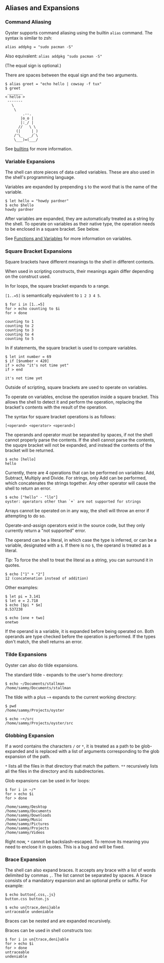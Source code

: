 ## Aliases and Expansions
### Command Aliasing
Oyster supports command aliasing using the builtin `alias` command. The syntax is similar to zsh:

`alias addpkg = "sudo pacman -S"`

Also equivalent: `alias addpkg "sudo pacman -S"`

(The equal sign is optional.)

There are spaces between the equal sign and the two arguments.
```
$ alias greet = "echo hello | cowsay -f tux"
$ greet
 _______ 
< hello >
 ------- 
   \
    \
        .--.
       |o_o |
       |:_/ |
      //   \ \
     (|     | )
    /'\_   _/`\
    \___)=(___/

```
See [builtins](builtins.md) for more information.

### Variable Expansions

The shell can store pieces of data called variables. These are also used in the shell's programming language.

Variables are expanded by prepending `$` to the word that is the name of the variable.

```
$ let hello = "howdy pardner"
$ echo $hello
howdy pardner
```
After variables are expanded, they are automatically treated as a string by the shell. To operate on variables as their native type, the operation needs to be enclosed in a square bracket. See below.

See [Functions and Variables](functions.md) for more information on variables.

### Square Bracket Expansions

Square brackets have different meanings to the shell in different contexts.

When used in scripting constructs, their meanings again differ depending on the construct used. 

In for loops, the square bracket expands to a range.

`[1..=5]` is semantically equivalent to `1 2 3 4 5`.
```
$ for i in [1..=5]
for > echo counting to $i
for > done

counting to 1
counting to 2
counting to 3
counting to 4
counting to 5
```

In if statements, the square bracket is used to compare variables.
```
$ let int number = 69
$ if [$number < 420]
if > echo "it's not time yet"
if > end

it's not time yet
```
Outside of scripting, square brackets are used to operate on variables.

To operate on variables, enclose the operation inside a square bracket. This allows the shell to detect it and perform the operation, replacing the bracket's contents with the result of the operation.

The syntax for square bracket operations is as follows:

`[<operand> <operator> <operand>]`

The operands and operator must be separated by spaces, if not the shell cannot properly parse the contents. If the shell cannot parse the contents, the squqre bracket will not be expanded, and instead the contents of the bracket will be returned.
```
$ echo [hello]
hello
```
Currently, there are 4 operations that can be performed on variables: Add, Subtract, Multiply and Divide. For strings, only Add can be performed, which concatenates the strings together. Any other operator will cause the shell to return an error.
```
$ echo ["hello" - "llo"]
oyster: operators other than `+` are not supported for strings
```
Arrays cannot be operated on in any way, the shell will throw an error if attempting to do so.

Operate-and-assign operators exist in the source code, but they only currently return a "not supported" error.

The operand can be a literal, in which case the type is inferred, or can be a variable, designated with a `$`. If there is no `$`, the operand is treated as a literal.

_Tip:_ To force the shell to treat the literal as a string, you can surround it in quotes.
```
$ echo ["1" + "2"]
12 (concatenation instead of addition)
```
Other examples:
```
$ let pi = 3.141
$ let e = 2.718
$ echo [$pi * $e]
8.537238

$ echo [one + two]
onetwo
```
If the operand is a variable, it is expanded before being operated on.
Both operands are type checked before the operation is performed. If the types don't match, the shell returns an error.

### Tilde Expansions
Oyster can also do tilde expansions.

The standard tilde `~` expands to the user's home directory:
```
$ echo ~/Documents/stallman
/home/sammy/Documents/stallman
```
The tilde with a plus `~+` expands to the current working directory:
```
$ pwd
/home/sammy/Projects/oyster

$ echo ~+/src
/home/sammy/Projects/oyster/src
```
### Globbing Expansion
If a word contains the characters `/` or `*`, it is treated as a path to be glob-expanded and is replaced with a list of arguments corresponding to the glob expansion of the path.

`*` lists all the files in that directory that match the pattern.
`**` recursively lists all the files in the directory and its subdirectories.

Glob expansions can be used in for loops:
```
$ for i in ~/*
for > echo $i
for > done

/home/sammy/Desktop
/home/sammy/Documents
/home/sammy/Downloads
/home/sammy/Music
/home/sammy/Pictures
/home/sammy/Projects
/home/sammy/Videos
```

Right now, `*` cannot be backslash-escaped. To remove its meaning you need to enclose it in quotes. This is a bug and will be fixed.

### Brace Expansion
The shell can also expand braces. It accepts any brace with a list of words delimited by commas `,`. The list cannot be separated by spaces. A brace consists of a mandatory expansion and an optional prefix or suffix. For example:
```
$ echo button{.css,.js}
button.css button.js

$ echo un{trace,deni}able
untraceable undeniable
```
Braces can be nested and are expanded recursively.

Braces can be used in shell constructs too:
```
$ for i in un{trace,deni}able
for > echo $i
for > done
untraceable
undeniable
```